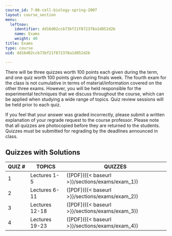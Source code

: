 ```yaml
---
course_id: 7-06-cell-biology-spring-2007
layout: course_section
menu:
  leftnav:
    identifier: dd16d02ccb73bf21f872378a1d052d2b
    name: Exams
    weight: 40
title: Exams
type: course
uid: dd16d02ccb73bf21f872378a1d052d2b

---
```


There will be three quizzes worth 100 points each given during the term, and one quiz worth 100 points given during finals week. The fourth exam for the class is not cumulative in terms of material/information covered on the other three exams. However, you will be held responsible for the experimental techniques that we discuss throughout the course, which can be applied when studying a wide range of topics. Quiz review sessions will be held prior to each quiz.

If you feel that your answer was graded incorrectly, please submit a written explanation of your regrade request to the course professor. Please note that all quizzes are photocopied before they are returned to the students. Quizzes must be submitted for regrading by the deadlines announced in class.

Quizzes with Solutions
----------------------

| QUIZ # | TOPICS | QUIZZES |
| --- | --- | --- |
| 1 | Lectures 1-5 | ([PDF]({{< baseurl >}}/sections/exams/exam_1)) |
| 2 | Lectures 6-11 | ([PDF]({{< baseurl >}}/sections/exams/exam_2)) |
| 3 | Lectures 12-18 | ([PDF]({{< baseurl >}}/sections/exams/exam_3)) |
| 4 | Lectures 19-23 | ([PDF]({{< baseurl >}}/sections/exams/exam_4))